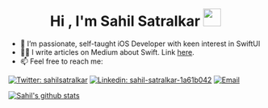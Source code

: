 <h1 align="center"><b>Hi , I'm Sahil Satralkar </b><img src="https://media.giphy.com/media/hvRJCLFzcasrR4ia7z/giphy.gif" width="35"></h1>


- 🔭 I’m passionate, self-taught iOS Developer with keen interest in SwiftUI 
- ✍🏻 I write articles on Medium about Swift. Link [here](https://medium.com/@SahilSatralkar_18053).
- 📫  Feel free to reach me:

[![Twitter: sahilsatralkar](https://img.shields.io/twitter/follow/sahilsatralkar?style=social)](https://twitter.com/sahilsatralkar)
[![Linkedin: sahil-satralkar-1a61b042](https://img.shields.io/badge/-sahilsatralkar-blue?style=flat-square&logo=Linkedin&logoColor=white&link=https://www.linkedin.com/in/sahil-satralkar-1a61b042/)](https://www.linkedin.com/in/sahil-satralkar-1a61b042/)
[![Email](https://img.shields.io/badge/Email-%40sahil.satralkar@gmail.com%20-blue)](mailto:sahil.satralkar@gmail.com)



[![Sahil's github stats](https://github-readme-stats.vercel.app/api?username=sahilsatralkar&bg_color=161b22&text_color=ffffff)](https://github.com/anuraghazra/github-readme-stats)

